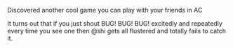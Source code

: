 Discovered another cool game you can play with your friends in AC

It turns out that if you just shout BUG! BUG! BUG! excitedly and repeatedly every time you see one then @shi gets all flustered and totally fails to catch it.